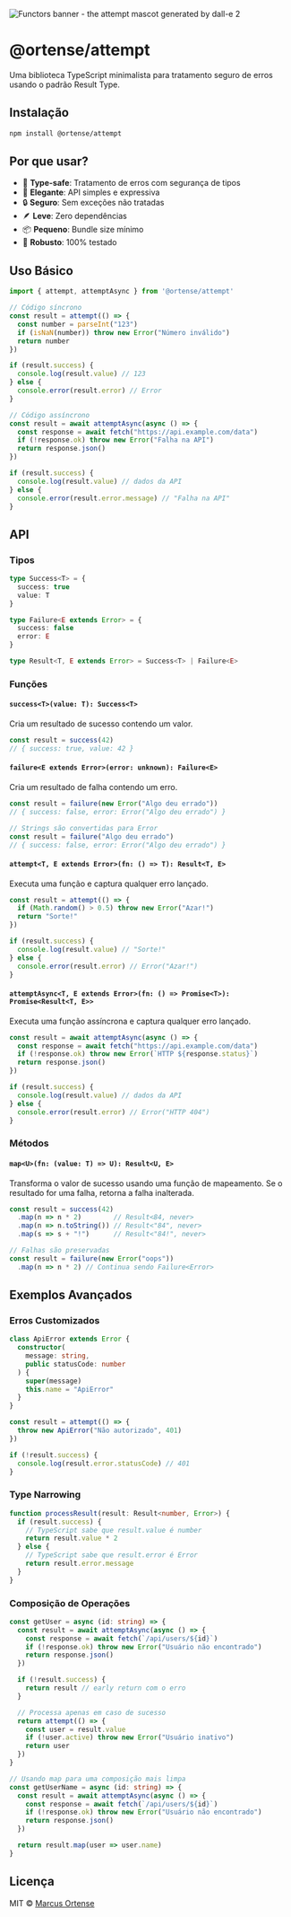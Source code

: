 ![Functors banner - the attempt mascot generated by dall-e 2](https://raw.githubusercontent.com/ortense/attempt/main/media/mascot.png)

# @ortense/attempt

Uma biblioteca TypeScript minimalista para tratamento seguro de erros usando o padrão Result Type.

## Instalação

```bash
npm install @ortense/attempt
```

## Por que usar?

- 🎯 **Type-safe**: Tratamento de erros com segurança de tipos
- 🎨 **Elegante**: API simples e expressiva
- 🔒 **Seguro**: Sem exceções não tratadas
- 🪶 **Leve**: Zero dependências
- 📦 **Pequeno**: Bundle size mínimo
- 💪 **Robusto**: 100% testado

## Uso Básico

```typescript
import { attempt, attemptAsync } from '@ortense/attempt'

// Código síncrono
const result = attempt(() => {
  const number = parseInt("123")
  if (isNaN(number)) throw new Error("Número inválido")
  return number
})

if (result.success) {
  console.log(result.value) // 123
} else {
  console.error(result.error) // Error
}

// Código assíncrono
const result = await attemptAsync(async () => {
  const response = await fetch("https://api.example.com/data")
  if (!response.ok) throw new Error("Falha na API")
  return response.json()
})

if (result.success) {
  console.log(result.value) // dados da API
} else {
  console.error(result.error.message) // "Falha na API"
}
```

## API

### Tipos

```typescript
type Success<T> = {
  success: true
  value: T
}

type Failure<E extends Error> = {
  success: false
  error: E
}

type Result<T, E extends Error> = Success<T> | Failure<E>
```

### Funções

#### `success<T>(value: T): Success<T>`
Cria um resultado de sucesso contendo um valor.

```typescript
const result = success(42)
// { success: true, value: 42 }
```

#### `failure<E extends Error>(error: unknown): Failure<E>`
Cria um resultado de falha contendo um erro.

```typescript
const result = failure(new Error("Algo deu errado"))
// { success: false, error: Error("Algo deu errado") }

// Strings são convertidas para Error
const result = failure("Algo deu errado")
// { success: false, error: Error("Algo deu errado") }
```

#### `attempt<T, E extends Error>(fn: () => T): Result<T, E>`
Executa uma função e captura qualquer erro lançado.

```typescript
const result = attempt(() => {
  if (Math.random() > 0.5) throw new Error("Azar!")
  return "Sorte!"
})

if (result.success) {
  console.log(result.value) // "Sorte!"
} else {
  console.error(result.error) // Error("Azar!")
}
```

#### `attemptAsync<T, E extends Error>(fn: () => Promise<T>): Promise<Result<T, E>>`
Executa uma função assíncrona e captura qualquer erro lançado.

```typescript
const result = await attemptAsync(async () => {
  const response = await fetch("https://api.example.com/data")
  if (!response.ok) throw new Error(`HTTP ${response.status}`)
  return response.json()
})

if (result.success) {
  console.log(result.value) // dados da API
} else {
  console.error(result.error) // Error("HTTP 404")
}
```

### Métodos

#### `map<U>(fn: (value: T) => U): Result<U, E>`
Transforma o valor de sucesso usando uma função de mapeamento. Se o resultado for uma falha, retorna a falha inalterada.

```typescript
const result = success(42)
  .map(n => n * 2)        // Result<84, never>
  .map(n => n.toString()) // Result<"84", never>
  .map(s => s + "!")      // Result<"84!", never>

// Falhas são preservadas
const result = failure(new Error("oops"))
  .map(n => n * 2) // Continua sendo Failure<Error>
```

## Exemplos Avançados

### Erros Customizados

```typescript
class ApiError extends Error {
  constructor(
    message: string,
    public statusCode: number
  ) {
    super(message)
    this.name = "ApiError"
  }
}

const result = attempt(() => {
  throw new ApiError("Não autorizado", 401)
})

if (!result.success) {
  console.log(result.error.statusCode) // 401
}
```

### Type Narrowing

```typescript
function processResult(result: Result<number, Error>) {
  if (result.success) {
    // TypeScript sabe que result.value é number
    return result.value * 2
  } else {
    // TypeScript sabe que result.error é Error
    return result.error.message
  }
}
```

### Composição de Operações

```typescript
const getUser = async (id: string) => {
  const result = await attemptAsync(async () => {
    const response = await fetch(`/api/users/${id}`)
    if (!response.ok) throw new Error("Usuário não encontrado")
    return response.json()
  })

  if (!result.success) {
    return result // early return com o erro
  }

  // Processa apenas em caso de sucesso
  return attempt(() => {
    const user = result.value
    if (!user.active) throw new Error("Usuário inativo")
    return user
  })
}

// Usando map para uma composição mais limpa
const getUserName = async (id: string) => {
  const result = await attemptAsync(async () => {
    const response = await fetch(`/api/users/${id}`)
    if (!response.ok) throw new Error("Usuário não encontrado")
    return response.json()
  })

  return result.map(user => user.name)
}
```

## Licença

MIT © [Marcus Ortense](https://github.com/ortense) 